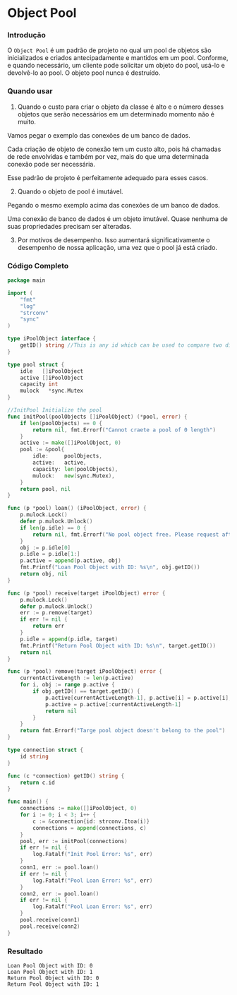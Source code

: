# Object Pool

### Introdução

O `Object Pool` é um padrão de projeto no qual um pool de objetos são inicializados e criados antecipadamente e mantidos em um pool.
Conforme, e quando necessário, um cliente pode solicitar um objeto do pool, usá-lo e devolvê-lo ao pool.
O objeto pool nunca é destruído.

### Quando usar

1. Quando o custo para criar o objeto da classe é alto e o número desses objetos que serão necessários em um determinado momento não é muito.

Vamos pegar o exemplo das conexões de um banco de dados.

Cada criação de objeto de conexão tem um custo alto, pois há chamadas de rede envolvidas e também por vez, mais do que uma determinada conexão pode ser necessária.

Esse padrão de projeto é perfeitamente adequado para esses casos.

2. Quando o objeto de pool é imutável.

Pegando o mesmo exemplo acima das conexões de um banco de dados.

Uma conexão de banco de dados é um objeto imutável. Quase nenhuma de suas propriedades precisam ser alteradas.

3. Por motivos de desempenho. Isso aumentará significativamente o desempenho de nossa aplicação, uma vez que o pool já está criado.


### Código Completo

```go
package main

import (
    "fmt"
    "log"
    "strconv"
    "sync"
)

type iPoolObject interface {
    getID() string //This is any id which can be used to compare two different pool objects
}

type pool struct {
    idle   []iPoolObject
    active []iPoolObject
    capacity int
    mulock   *sync.Mutex
}

//InitPool Initialize the pool
func initPool(poolObjects []iPoolObject) (*pool, error) {
    if len(poolObjects) == 0 {
        return nil, fmt.Errorf("Cannot craete a pool of 0 length")
    }
    active := make([]iPoolObject, 0)
    pool := &pool{
        idle:     poolObjects,
        active:   active,
        capacity: len(poolObjects),
        mulock:   new(sync.Mutex),
    }
    return pool, nil
}

func (p *pool) loan() (iPoolObject, error) {
    p.mulock.Lock()
    defer p.mulock.Unlock()
    if len(p.idle) == 0 {
        return nil, fmt.Errorf("No pool object free. Please request after sometime")
    }
    obj := p.idle[0]
    p.idle = p.idle[1:]
    p.active = append(p.active, obj)
    fmt.Printf("Loan Pool Object with ID: %s\n", obj.getID())
    return obj, nil
}

func (p *pool) receive(target iPoolObject) error {
    p.mulock.Lock()
    defer p.mulock.Unlock()
    err := p.remove(target)
    if err != nil {
        return err
    }
    p.idle = append(p.idle, target)
    fmt.Printf("Return Pool Object with ID: %s\n", target.getID())
    return nil
}

func (p *pool) remove(target iPoolObject) error {
    currentActiveLength := len(p.active)
    for i, obj := range p.active {
        if obj.getID() == target.getID() {
            p.active[currentActiveLength-1], p.active[i] = p.active[i], p.active[currentActiveLength-1]
            p.active = p.active[:currentActiveLength-1]
            return nil
        }
    }
    return fmt.Errorf("Targe pool object doesn't belong to the pool")
}

type connection struct {
    id string
}

func (c *connection) getID() string {
    return c.id
}

func main() {
    connections := make([]iPoolObject, 0)
    for i := 0; i < 3; i++ {
        c := &connection{id: strconv.Itoa(i)}
        connections = append(connections, c)
    }
    pool, err := initPool(connections)
    if err != nil {
        log.Fatalf("Init Pool Error: %s", err)
    }
    conn1, err := pool.loan()
    if err != nil {
        log.Fatalf("Pool Loan Error: %s", err)
    }
    conn2, err := pool.loan()
    if err != nil {
        log.Fatalf("Pool Loan Error: %s", err)
    }
    pool.receive(conn1)
    pool.receive(conn2)
}
```

### Resultado

```text
Loan Pool Object with ID: 0
Loan Pool Object with ID: 1
Return Pool Object with ID: 0
Return Pool Object with ID: 1
```
